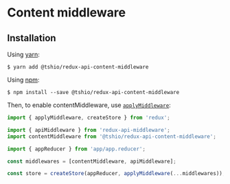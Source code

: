 # Content middleware

## Installation

Using [yarn](https://yarnpkg.com/lang/en/):

    $ yarn add @tshio/redux-api-content-middleware

Using [npm](https://www.npmjs.com/):

    $ npm install --save @tshio/redux-api-content-middleware

Then, to enable contentMiddleware, use [`applyMiddleware`](https://redux.js.org/api-reference/applymiddleware):

```js
import { applyMiddleware, createStore } from 'redux';

import { apiMiddleware } from 'redux-api-middleware';
import contentMiddleware from '@tshio/redux-api-content-middleware';

import { appReducer } from 'app/app.reducer';

const middlewares = [contentMiddleware, apiMiddleware];

const store = createStore(appReducer, applyMiddleware(...middlewares));
```
